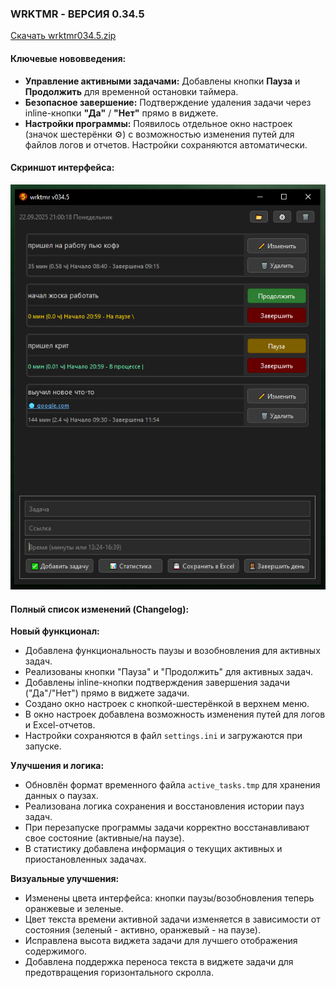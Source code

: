 ### **WRKTMR - ВЕРСИЯ 0.34.5**

[Скачать wrktmr034.5.zip](https://github.com/ashtray01/wrktmr/releases/download/034.5/wrktmr034.5.zip)
#### **Ключевые нововведения:**
*   **Управление активными задачами:** Добавлены кнопки **Пауза** и **Продолжить** для временной остановки таймера.
*   **Безопасное завершение:** Подтверждение удаления задачи через inline-кнопки **"Да"** / **"Нет"** прямо в виджете.
*   **Настройки программы:** Появилось отдельное окно настроек (значок шестерёнки ⚙) с возможностью изменения путей для файлов логов и отчетов. Настройки сохраняются автоматически.

#### **Скриншот интерфейса:**
![Скриншот версии 0.34.5](https://github.com/ashtray01/wrktmr/blob/main/images/scr034.5.png)

#### **Полный список изменений (Changelog):**

**Новый функционал:**
*   Добавлена функциональность паузы и возобновления для активных задач.
*   Реализованы кнопки "Пауза" и "Продолжить" для активных задач.
*   Добавлены inline-кнопки подтверждения завершения задачи ("Да"/"Нет") прямо в виджете задачи.
*   Создано окно настроек с кнопкой-шестерёнкой в верхнем меню.
*   В окно настроек добавлена возможность изменения путей для логов и Excel-отчетов.
*   Настройки сохраняются в файл `settings.ini` и загружаются при запуске.

**Улучшения и логика:**
*   Обновлён формат временного файла `active_tasks.tmp` для хранения данных о паузах.
*   Реализована логика сохранения и восстановления истории пауз задач.
*   При перезапуске программы задачи корректно восстанавливают свое состояние (активные/на паузе).
*   В статистику добавлена информация о текущих активных и приостановленных задачах.

**Визуальные улучшения:**
*   Изменены цвета интерфейса: кнопки паузы/возобновления теперь оранжевые и зеленые.
*   Цвет текста времени активной задачи изменяется в зависимости от состояния (зеленый - активно, оранжевый - на паузе).
*   Исправлена высота виджета задачи для лучшего отображения содержимого.
*   Добавлена поддержка переноса текста в виджете задачи для предотвращения горизонтального скролла.








































